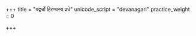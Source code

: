 +++
title = "यद्वर्चो हिरण्यस्य प्रधे"
unicode_script = "devanagari"
practice_weight = 0

+++
<div class="js_include" url="/vedAH_sAma/paravastu-saama/devaH/indraH/yad-varcho-hiraNyasya-pradhe/"  newLevelForH1="1" includeTitle="true"> </div>